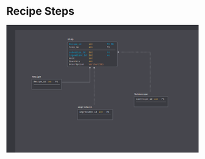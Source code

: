# Recipe Steps

![](https://raw.githubusercontent.com/ChickenKyiv/creative/master/database-schemes/Recipe%20Steps%20%20%20SqlDBM.png)

